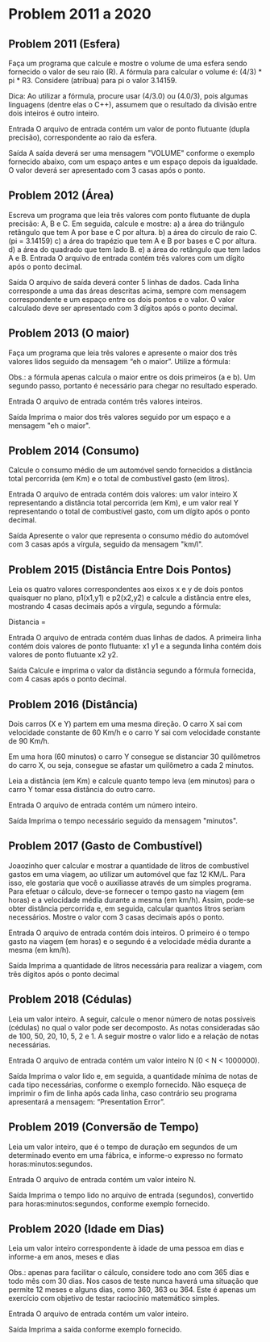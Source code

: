 # Problem 2011 a 2020

## Problem 2011 (Esfera)

Faça um programa que calcule e mostre o volume de uma esfera sendo fornecido o valor de seu raio (R). A fórmula para calcular o volume é: (4/3) * pi * R3. Considere (atribua) para pi o valor 3.14159.

Dica: Ao utilizar a fórmula, procure usar (4/3.0) ou (4.0/3), pois algumas linguagens (dentre elas o C++), assumem que o resultado da divisão entre dois inteiros é outro inteiro.

Entrada
O arquivo de entrada contém um valor de ponto flutuante (dupla precisão), correspondente ao raio da esfera.

Saída
A saída deverá ser uma mensagem "VOLUME" conforme o exemplo fornecido abaixo, com um espaço antes e um espaço depois da igualdade. O valor deverá ser apresentado com 3 casas após o ponto.

## Problem 2012 (Área)

Escreva um programa que leia três valores com ponto flutuante de dupla precisão: A, B e C. Em seguida, calcule e mostre:
a) a área do triângulo retângulo que tem A por base e C por altura.
b) a área do círculo de raio C. (pi = 3.14159)
c) a área do trapézio que tem A e B por bases e C por altura.
d) a área do quadrado que tem lado B.
e) a área do retângulo que tem lados A e B.
Entrada
O arquivo de entrada contém três valores com um dígito após o ponto decimal.

Saída
O arquivo de saída deverá conter 5 linhas de dados. Cada linha corresponde a uma das áreas descritas acima, sempre com mensagem correspondente e um espaço entre os dois pontos e o valor. O valor calculado deve ser apresentado com 3 dígitos após o ponto decimal.

## Problem 2013 (O maior)

Faça um programa que leia três valores e apresente o maior dos três valores lidos seguido da mensagem “eh o maior”. Utilize a fórmula:

Obs.: a fórmula apenas calcula o maior entre os dois primeiros (a e b). Um segundo passo, portanto é necessário para chegar no resultado esperado.

Entrada
O arquivo de entrada contém três valores inteiros.

Saída
Imprima o maior dos três valores seguido por um espaço e a mensagem "eh o maior".

## Problem 2014 (Consumo)

Calcule o consumo médio de um automóvel sendo fornecidos a distância total percorrida (em Km) e o total de combustível gasto (em litros).

Entrada
O arquivo de entrada contém dois valores: um valor inteiro X representando a distância total percorrida (em Km), e um valor real Y representando o total de combustível gasto, com um dígito após o ponto decimal.

Saída
Apresente o valor que representa o consumo médio do automóvel com 3 casas após a vírgula, seguido da mensagem "km/l".

## Problem 2015 (Distância Entre Dois Pontos)

Leia os quatro valores correspondentes aos eixos x e y de dois pontos quaisquer no plano, p1(x1,y1) e p2(x2,y2) e calcule a distância entre eles, mostrando 4 casas decimais após a vírgula, segundo a fórmula:

Distancia =

Entrada
O arquivo de entrada contém duas linhas de dados. A primeira linha contém dois valores de ponto flutuante: x1 y1 e a segunda linha contém dois valores de ponto flutuante x2 y2.

Saída
Calcule e imprima o valor da distância segundo a fórmula fornecida, com 4 casas após o ponto decimal.

## Problem 2016 (Distância)

Dois carros (X e Y) partem em uma mesma direção. O carro X sai com velocidade constante de 60 Km/h e o carro Y sai com velocidade constante de 90 Km/h.

Em uma hora (60 minutos) o carro Y consegue se distanciar 30 quilômetros do carro X, ou seja, consegue se afastar um quilômetro a cada 2 minutos.

Leia a distância (em Km) e calcule quanto tempo leva (em minutos) para o carro Y tomar essa distância do outro carro.

Entrada
O arquivo de entrada contém um número inteiro.

Saída
Imprima o tempo necessário seguido da mensagem "minutos".

## Problem 2017 (Gasto de Combustível)

Joaozinho quer calcular e mostrar a quantidade de litros de combustível gastos em uma viagem, ao utilizar um automóvel que faz 12 KM/L. Para isso, ele gostaria que você o auxiliasse através de um simples programa. Para efetuar o cálculo, deve-se fornecer o tempo gasto na viagem (em horas) e a velocidade média durante a mesma (em km/h). Assim, pode-se obter distância percorrida e, em seguida, calcular quantos litros seriam necessários. Mostre o valor com 3 casas decimais após o ponto.

Entrada
O arquivo de entrada contém dois inteiros. O primeiro é o tempo gasto na viagem (em horas) e o segundo é a velocidade média durante a mesma (em km/h).

Saída
Imprima a quantidade de litros necessária para realizar a viagem, com três dígitos após o ponto decimal

## Problem 2018 (Cédulas)

Leia um valor inteiro. A seguir, calcule o menor número de notas possíveis (cédulas) no qual o valor pode ser decomposto. As notas consideradas são de 100, 50, 20, 10, 5, 2 e 1. A seguir mostre o valor lido e a relação de notas necessárias.

Entrada
O arquivo de entrada contém um valor inteiro N (0 < N < 1000000).

Saída
Imprima o valor lido e, em seguida, a quantidade mínima de notas de cada tipo necessárias, conforme o exemplo fornecido. Não esqueça de imprimir o fim de linha após cada linha, caso contrário seu programa apresentará a mensagem: “Presentation Error”.

## Problem 2019 (Conversão de Tempo)

Leia um valor inteiro, que é o tempo de duração em segundos de um determinado evento em uma fábrica, e informe-o expresso no formato horas:minutos:segundos.

Entrada
O arquivo de entrada contém um valor inteiro N.

Saída
Imprima o tempo lido no arquivo de entrada (segundos), convertido para horas:minutos:segundos, conforme exemplo fornecido.

## Problem 2020 (Idade em Dias)

Leia um valor inteiro correspondente à idade de uma pessoa em dias e informe-a em anos, meses e dias

Obs.: apenas para facilitar o cálculo, considere todo ano com 365 dias e todo mês com 30 dias. Nos casos de teste nunca haverá uma situação que permite 12 meses e alguns dias, como 360, 363 ou 364. Este é apenas um exercício com objetivo de testar raciocínio matemático simples.

Entrada
O arquivo de entrada contém um valor inteiro.

Saída
Imprima a saída conforme exemplo fornecido.
